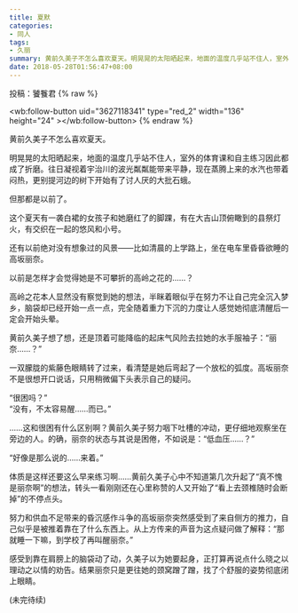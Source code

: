 ```yaml
---
title: 夏默
categories:
- 同人
tags:
- 久丽
summary: 黄前久美子不怎么喜欢夏天。明晃晃的太阳晒起来，地面的温度几乎站不住人，室外的体育课和自主练习因此都成了折磨。往日凝视着宇治川的波光粼粼能带来平静，现在蒸腾上来的水汽也带着闷热，更别提河边的树下开始有了讨人厌的大批石蛾。 
date: 2018-05-28T01:56:47+08:00
---
```


投稿：饕餮君
{% raw %}
<script src="https://tjs.sjs.sinajs.cn/open/api/js/wb.js" type="text/javascript" charset="utf-8"></script>
<wb:follow-button uid="3627118341" type="red_2" width="136" height="24" ></wb:follow-button>
{% endraw %}
  
    
黄前久美子不怎么喜欢夏天。

明晃晃的太阳晒起来，地面的温度几乎站不住人，室外的体育课和自主练习因此都成了折磨。往日凝视着宇治川的波光粼粼能带来平静，现在蒸腾上来的水汽也带着闷热，更别提河边的树下开始有了讨人厌的大批石蛾。

但那都是以前了。

这个夏天有一袭白裙的女孩子和她磨红了的脚踝，有在大吉山顶俯瞰到的县祭灯火，有交织在一起的悠风和小号。

还有以前绝对没有想象过的风景——比如清晨的上学路上，坐在电车里昏昏欲睡的高坂丽奈。

以前是怎样才会觉得她是不可攀折的高岭之花的……？

高岭之花本人显然没有察觉到她的想法，半眯着眼似乎在努力不让自己完全沉入梦乡，脑袋却已经开始一点一点，完全随着重力下沉的力度让人感觉她彻底清醒后一定会开始头晕。

黄前久美子想了想，还是顶着可能降临的起床气风险去拉她的水手服袖子：“丽奈……？”

一双朦胧的紫藤色眼睛转了过来，看清楚是她后弯起了一个放松的弧度。高坂丽奈不是很想开口说话，只用稍微偏下头表示自己的疑问。

“很困吗？”  
“没有，不太容易醒……而已。”  

……这和很困有什么区别啊？黄前久美子努力咽下吐槽的冲动，更仔细地观察坐在旁边的人。的确，丽奈的状态与其说是困倦，不如说是：“低血压……？”

“好像是那么说的……来着。”

体质是这样还要这么早来练习啊……黄前久美子心中不知道第几次升起了“真不愧是丽奈啊”的想法，转头一看刚刚还在心里称赞的人又开始了“看上去颈椎随时会断掉”的不停点头。

努力和供血不足带来的昏沉感作斗争的高坂丽奈突然感受到了来自侧方的推力，自己似乎是被推着靠在了什么东西上。从上方传来的声音为这点疑问做了解释：“那就睡一下嘛，到学校了再叫醒丽奈。”

感受到靠在肩膀上的脑袋动了动，久美子以为她要起身，正打算再说点什么晓之以理动之以情的劝告。结果丽奈只是更往她的颈窝蹭了蹭，找了个舒服的姿势彻底闭上眼睛。

(未完待续)